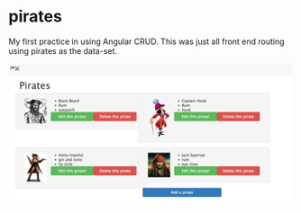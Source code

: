 # pirates

My first practice in using Angular CRUD.  This was just all front end routing using pirates as the data-set.

![alt text](https://github.com/AlexVotry/pirates/blob/master/public/images/Screen%20Shot%202016-07-19%20at%202.33.32%20PM.png "pirate screen shot")

